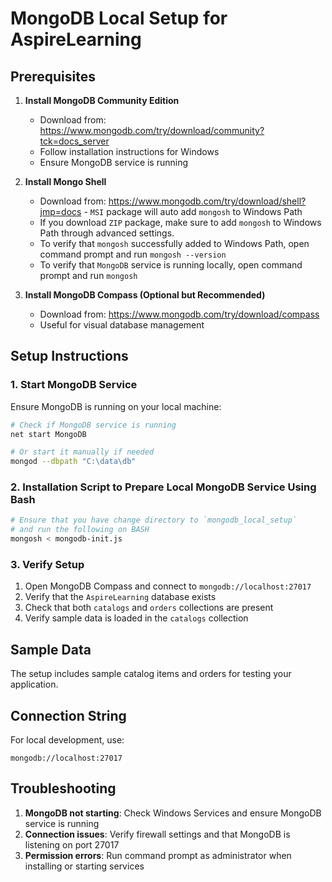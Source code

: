 # MongoDB Local Setup for AspireLearning

## Prerequisites

1. **Install MongoDB Community Edition**
   - Download from: https://www.mongodb.com/try/download/community?tck=docs_server
   - Follow installation instructions for Windows
   - Ensure MongoDB service is running

2. **Install Mongo Shell**
   - Download from: https://www.mongodb.com/try/download/shell?jmp=docs - `MSI` package will auto add `mongosh` to Windows Path
   - If you download `ZIP` package, make sure to add `mongosh` to Windows Path through advanced settings.
   - To verify that `mongosh` successfully added to Windows Path, open command prompt and run `mongosh --version`
   - To verify that `MongoDB` service is running locally, open command prompt and run `mongosh`

3. **Install MongoDB Compass (Optional but Recommended)**
   - Download from: https://www.mongodb.com/try/download/compass
   - Useful for visual database management

## Setup Instructions

### 1. Start MongoDB Service

Ensure MongoDB is running on your local machine:
```bash
# Check if MongoDB service is running
net start MongoDB

# Or start it manually if needed
mongod --dbpath "C:\data\db"
```

### 2. Installation Script to Prepare Local MongoDB Service Using Bash

```bash
# Ensure that you have change directory to `mongodb_local_setup`
# and run the following on BASH
mongosh < mongodb-init.js
```

### 3. Verify Setup

1. Open MongoDB Compass and connect to `mongodb://localhost:27017`
2. Verify that the `AspireLearning` database exists
3. Check that both `catalogs` and `orders` collections are present
4. Verify sample data is loaded in the `catalogs` collection

## Sample Data

The setup includes sample catalog items and orders for testing your application.

## Connection String

For local development, use:
```
mongodb://localhost:27017
```

## Troubleshooting

1. **MongoDB not starting**: Check Windows Services and ensure MongoDB service is running
2. **Connection issues**: Verify firewall settings and that MongoDB is listening on port 27017
3. **Permission errors**: Run command prompt as administrator when installing or starting services